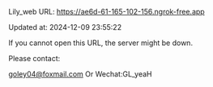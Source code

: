 Lily_web URL: https://ae6d-61-165-102-156.ngrok-free.app

Updated at: 2024-12-09 23:55:22

If you cannot open this URL, the server might be down.

Please contact: 

goley04@foxmail.com Or Wechat:GL_yeaH